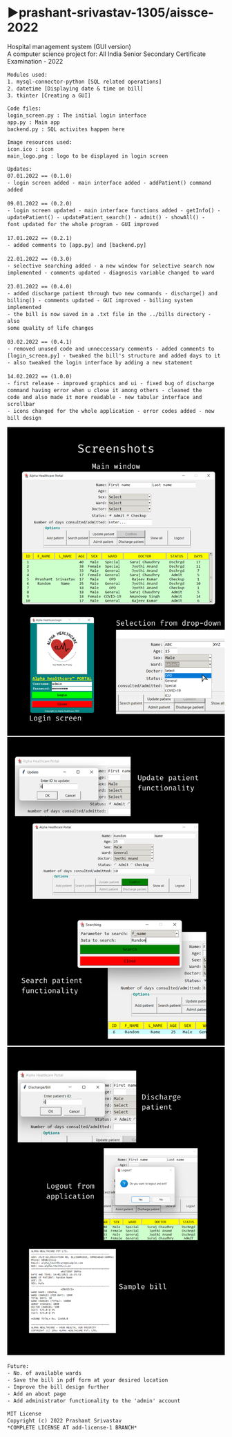 # ▶️prashant-srivastav-1305/aissce-2022
Hospital management system (GUI version) <br>
A computer science project for: 
All India Senior Secondary Certificate Examination - 2022
<br>

```
Modules used:
1. mysql-connector-python [SQL related operations]
2. datetime [Displaying date & time on bill] 
3. tkinter [Creating a GUI]
```

```
Code files:
login_screen.py : The initial login interface
app.py : Main app
backend.py : SQL activites happen here 
```

```
Image resources used:
icon.ico : icon
main_logo.png : logo to be displayed in login screen
```

```
Updates: 
07.01.2022 == (0.1.0)
- login screen added - main interface added - addPatient() command added 

09.01.2022 == (0.2.0)
- login screen updated - main interface functions added - getInfo() - 
updatePatient() - updatePatient_search() - admit() - showAll() - 
font updated for the whole program - GUI improved

17.01.2022 == (0.2.1)
- added comments to [app.py] and [backend.py]

22.01.2022 == (0.3.0)
- selective searching added - a new window for selective search now 
implemented - comments updated - diagnosis variable changed to ward 

23.01.2022 == (0.4.0)
- added discharge patient through two new commands - discharge() and 
billing() - comments updated - GUI improved - billing system implemented
- the bill is now saved in a .txt file in the ../bills directory - also 
some quality of life changes 

03.02.2022 == (0.4.1)
- removed unused code and unneccessary comments - added comments to 
[login_screen.py] - tweaked the bill's structure and added days to it
- also tweaked the login interface by adding a new statement

14.02.2022 == (1.0.0)
- first release - improved graphics and ui - fixed bug of discharge
command having error when u close it among others - cleaned the 
code and also made it more readable - new tabular interface and scrollbar
- icons changed for the whole application - error codes added - new bill design
```

![Photos](https://github.com/prashant-srivastav-1305/aissce-2022/blob/main/screenshots/screenshots-1.png)
![Photos](https://github.com/prashant-srivastav-1305/aissce-2022/blob/main/screenshots/screenshots-2.png)
![Photos](https://github.com/prashant-srivastav-1305/aissce-2022/blob/main/screenshots/screenshots-3.png)

```
Future:
- No. of available wards
- Save the bill in pdf form at your desired location
- Improve the bill design further
- Add an about page
- Add administrator functionality to the 'admin' account
```

```
MIT License
Copyright (c) 2022 Prashant Srivastav
*COMPLETE LICENSE AT add-license-1 BRANCH*
```
